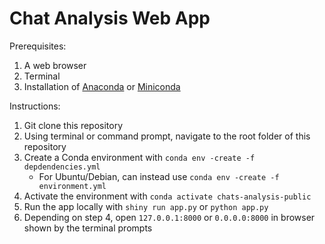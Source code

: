 # Chat Analysis Web App

Prerequisites:

1. A web browser
2. Terminal
3. Installation of [Anaconda](https://repo.anaconda.com/archive/) or [Miniconda](https://repo.anaconda.com/miniconda/)

Instructions:

1. Git clone this repository
2. Using terminal or command prompt, navigate to the root folder of this repository
3. Create a Conda environment with `conda env -create -f depdendencies.yml`
   - For Ubuntu/Debian, can instead use `conda env -create -f environment.yml`
4. Activate the environment with `conda activate chats-analysis-public`
5. Run the app locally with `shiny run app.py` or `python app.py`
6. Depending on step 4, open `127.0.0.1:8000` or `0.0.0.0:8000` in browser shown by the terminal prompts
